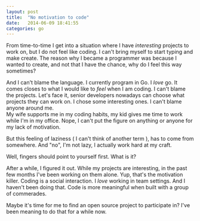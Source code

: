 ```yaml
---
layout: post                                                                                                                  
title:  "No motivation to code"
date:   2014-06-09 18:41:55
categories: go
---
```


From time-to-time I get into a situation where I have *interesting* projects to work on, but I 
do not feel like coding. I can't bring myself to start typing and make create.  The reason why 
I became a programmer was because I wanted to create, and not that I have the chance, why do I feel
this way sometimes? 

And I can\'t blame the language.  I currently program in Go. I _love_ go. It comes closes to what I would 
like to _feel_ when I am coding. I can't blame the projects. Let's face it, senior developers nowadays
can choose what projects they can work on.  I chose some interesting ones.  I can\'t blame anyone around me.  
My wife supports me in my coding habits, my kid gives me time to work while I\'m in my office. Nope, I can't put
the figure on anything or anyone for my lack of motivation. 

But this feeling of laziness ( I can't think of another term ), has to come from somewhere. And "no", I'm not lazy, 
I actually work hard at my craft.  

Well, fingers should point to yourself first.  What is it?  

After a while, I figured it out.  While my projects are interesting, in the past few months I've been working on them
alone. Yup, that's the motivation killer.  Coding is a social interaction. I *love* working in team settings. And I
haven't been doing that. Code is more meaningful when built with a group of commerades. 

Maybe it's time for me to find an open source project to participate in? I've been meaning to do that for a while now. 


